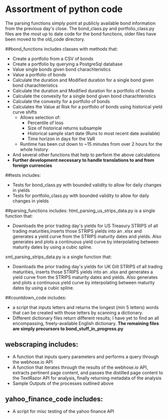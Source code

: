# Assortment of python code
The parsing functions simply point at publicly available 
bond information from the previous day's close.
The bond_class.py and portfolio_class.py files are the 
most up to date code for the bond functions, 
older files have been moved to the old_code directory.

##bond_functions includes classes with methods that:
* Create a portfolio from a CSV of bonds
* Create a portfolio by querying a PostgreSql database
* Value single bonds given bond charachteristics
* Value a portfolio of bonds
* Calculate the duration and Modified duration for a single bond given bond charachteristics
* Calculate the duration and Modified duration for a portfolio  of bonds
* Calculate the convexity for a single bond given bond charachteristics
* Calculate the convexity for a portfolio of bonds
* Calculates the Value at Risk for a portfolio of bonds using historical yield curve shifts
	* Allows selection of:
		* Percentile of loss
		* Size of historical returns subsample
		* Historical sample start date (Runs to most recent date available)
		* Time horizon in days for the VaR
	* Runtime has been cut down to ~15 minutes from over 2 hours for the whole history
* And several other functions that help to perform the above calculations
* **Further development necessary to handle translations to and from foreign currencies**

##tests includes:
* Tests for bond_class.py with bounded validity to allow for daily changes in yields
* Tests for portfolio_class.py with bounded validity to allow for daily changes in yields

##parsing_functions includes:
html_parsing_us_strips_data.py is a single function that:
* Downloads the prior trading day's yields for US Treasury STRIPS of all trading maturities,inserts those STRIPS yields into an .xlsx and generates a yield curve from the STRIPS maturity dates and yields. Also generates and plots a continuous yield curve by interpolating between maturity dates by using a cubic spline.

xml_parsing_strips_data.py is a single function that:
* Downloads the prior trading day's yields for UK Gilt STRIPS of all trading maturities, inserts those STRIPS yields into an .xlsx and generates a yield curve from the STRIPS maturity dates and yields. Also generates and plots a continuous yield curve by interpolating between maturity dates by using a cubic spline.

##countdown_code includes:
* a script that inputs letters and returns the longest (min 5 letters) words that can be created with those letters by scanning a dictionary.
* Different dictionary files return different results; I have yet to find an all encompassing, freely-available English dictionary.
**The remaining files are simply precursors to bond_stuff_in_progress.py**

## webscraping includes:
* A function that inputs query parameters and performs a query through the webhose.io API
* A function that iterates through the results of the webhose.io API, extracts pertinent page content, and passes the distilled page content to the TextRazor API for analysis, finally returning metadata of the analysis
* Sample Outputs of the processes outlined above

## yahoo_finance_code includes:
* A script for misc testing of the yahoo finance API
